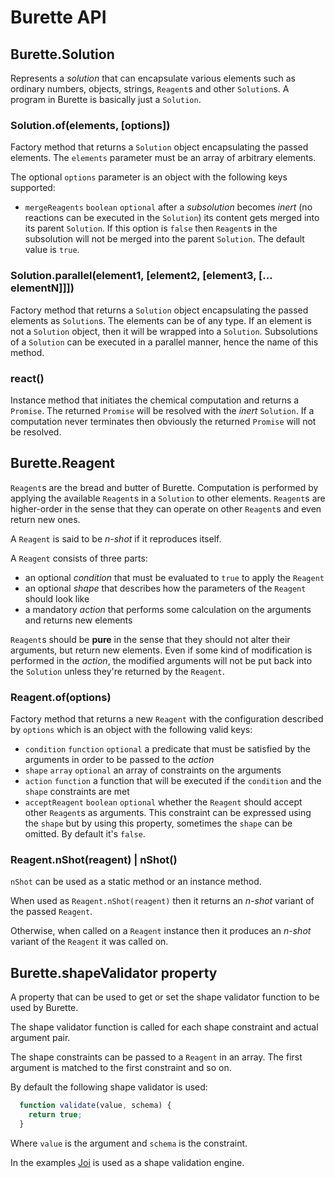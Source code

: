 # Burette API

## Burette.Solution

Represents a *solution* that can encapsulate various elements such as ordinary numbers, objects, strings, `Reagent`s and other `Solution`s. A program in Burette is basically just a `Solution`.

### Solution.of(elements, [options])

Factory method that returns a `Solution` object encapsulating the passed elements. The `elements` parameter must be an array of arbitrary elements.

The optional `options` parameter is an object with the following keys supported:

* `mergeReagents` `boolean` `optional` after a *subsolution* becomes *inert* (no reactions can be executed in the `Solution`) its content gets merged into its parent `Solution`. If this option is `false` then `Reagent`s in the subsolution will not be merged into the parent `Solution`. The default value is `true`.

### Solution.parallel(element1, [element2, [element3, [... elementN]]])

Factory method that returns a `Solution` object encapsulating the passed elements as `Solution`s. The elements can be of any type. If an element is not a `Solution` object, then it will be wrapped into a `Solution`. Subsolutions of a `Solution` can be executed in a parallel manner, hence the name of this method.

### react()

Instance method that initiates the chemical computation and returns a `Promise`. The returned `Promise` will be resolved with the *inert* `Solution`. If a computation never terminates then obviously the returned `Promise` will not be resolved. 

## Burette.Reagent

`Reagent`s are the bread and butter of Burette. Computation is performed by applying the available `Reagent`s in a `Solution` to other elements. `Reagent`s are higher-order in the sense that they can operate on other `Reagent`s and even return new ones.

A `Reagent` is said to be *n-shot* if it reproduces itself.

A `Reagent` consists of three parts:

  * an optional *condition* that must be evaluated to `true` to apply the `Reagent`
  * an optional *shape* that describes how the parameters of the `Reagent` should look like
  * a mandatory *action* that performs some calculation on the arguments and returns new elements

`Reagent`s should be **pure** in the sense that they should not alter their arguments, but return new elements. Even if some kind of modification is performed in the *action*, the modified arguments will not be put back into the `Solution` unless they're returned by the `Reagent`.

### Reagent.of(options)

Factory method that returns a new `Reagent` with the configuration described by `options` which is an object with the following valid keys:

  * `condition` `function` `optional` a predicate that must be satisfied by the arguments in order to be passed to the *action*
  * `shape` `array` `optional` an array of constraints on the arguments
  * `action` `function` a function that will be executed if the `condition` and the `shape` constraints are met
  * `acceptReagent` `boolean` `optional` whether the `Reagent` should accept other `Reagent`s as arguments. This constraint can be expressed using the `shape` but by using this property, sometimes the `shape` can be omitted. By default it's `false`.

### Reagent.nShot(reagent) | nShot()

`nShot` can be used as a static method or an instance method. 

When used as `Reagent.nShot(reagent)` then it returns an *n-shot* variant of the passed `Reagent`.

Otherwise, when called on a `Reagent` instance then it produces an *n-shot* variant of the `Reagent` it was called on. 

## Burette.shapeValidator property

A property that can be used to get or set the shape validator function to be used by Burette.

The shape validator function is called for each shape constraint and actual argument pair.

The shape constraints can be passed to a `Reagent` in an array. The first argument is matched to the first constraint and so on.

By default the following shape validator is used:

~~~~JavaScript
  function validate(value, schema) {
    return true;
  }  
~~~~

Where `value` is the argument and `schema` is the constraint.

In the examples [Joi](https://github.com/hapijs/joi) is used as a shape validation engine.